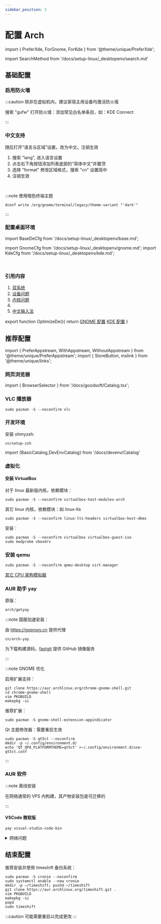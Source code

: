 ```yaml
---
sidebar_position: 3
---
```


# 配置 Arch

import {
PreferXde,
ForGnome,
ForKde
} from '@theme/unique/PreferXde';

<PreferXde gnome kde />

import SearchMethod from '/docs/setup-linux/\_desktopenv/search.md'

<SearchMethod />

## 基础配置

### 启用防火墙

:::caution 除非在虚拟机内，建议家宿主用设备均激活防火墙

搜索 "gufw" 打开防火墙：添加常见白名单条目，如：KDE Connect

:::

### 中文支持

<p><PreferXde gnome kde noSelector>
<ForGnome>随后打开“语言与区域”设置，改为中文。注销生效</ForGnome>
<ForKde>

1. 搜索 "lang", 进入语言设置
2. 点击右下角按钮添加列表底部的“简体中文”并置顶
3. 选择 "format" 修改区域格式，搜索 "cn" 设置简中
4. 注销生效

</ForKde>
</PreferXde></p>

<br/>

<PreferXde gnome kde noSelector>
<ForGnome>

:::note 使用暗色终端主题

    dconf write /org/gnome/terminal/legacy/theme-variant "'dark'"

:::

</ForGnome>
</PreferXde>

### 配置桌面环境

import BaseDeCfg from '/docs/setup-linux/\_desktopenv/base.md';

<BaseDeCfg />

import GnomeCfg from '/docs/setup-linux/\_desktopenv/gnome.md';
import KdeCfg from '/docs/setup-linux/\_desktopenv/kde.md';

<PreferXde gnome kde noSelector>
    <ForGnome><GnomeCfg /></ForGnome>
    <ForKde><KdeCfg /></ForKde>
</PreferXde>

<br/>

### 引用内容

1. <a target="_blank" href="../mustdo/dual-os">双系统</a>
2. <a target="_blank" href="../mustdo/device">设备问题</a>
3. <a target="_blank" href="../mustdo/kernel">内核问题</a>
4. <OptimizeDe />
5. <a target="_blank" href="../mustdo/chinese">中文输入法</a>

export function OptimizeDe(){
return <PreferXde gnome kde noSelector>
<ForGnome><a href='../mustdo/gnome' target='_blank'>GNOME 配置</a></ForGnome>
<ForKde><a href='../mustdo/kde' target='_blank'>KDE 配置</a></ForKde>
</PreferXde>
}

## 推荐配置

import {
PreferAppstream,
WithAppstream,
WithoutAppstream
} from '@theme/unique/PreferAppstream';
import { StoreButton, mslink } from '@theme/unique/links';

<PreferAppstream appstream pkgmgr />

### 网页浏览器

import { BrowserSelector } from '/docs/goodsoft/Catalog.tsx';

<BrowserSelector/>

### VLC 播放器

 <PreferAppstream appstream pkgmgr noSelector>
<WithAppstream>
<StoreButton to='appstream://org.videolan.vlc' text='一键安装' /> </WithAppstream>
<WithoutAppstream>

    sudo pacman -S --noconfirm vlc

</WithoutAppstream>
</PreferAppstream>

### 开发环境

安装 ohmyzsh:

    cn/setup-zsh

import {BasicCatalog,DevEnvCatalog} from '/docs/devenv/Catalog'

<BasicCatalog />
<DevEnvCatalog hidePl />

### 虚拟化

#### 安装 VirtualBox

对于 linux 最新版内核，依赖模块：

    sudo pacman -S --noconfirm virtualbox-host-modules-arch

其它 linux 内核，依赖模块：如 linux-lts

    sudo pacman -S --noconfirm linux-lts-headers virtualbox-host-dkms

安装：

    sudo pacman -S --noconfirm virtualbox virtualbox-guest-iso
    sudo modprobe vboxdrv

### 安装 qemu

    sudo pacman -S --noconfirm qemu-desktop virt-manager

[其它 CPU 架构模拟器](https://archlinux.org/packages/extra/x86_64/qemu-emulators-full/)

### AUR 助手 yay

原版：

    arch/getyay

:::note 国服加速安装：

由 https://goproxy.cn 提供代理

    cn/arch-yay

为下载构建源码，[fastgit](https://doc.fastgit.org/zh-cn/guide.html) 提供 GitHub 镜像服务

:::

 <PreferXde gnome kde noSelector>
<ForGnome>

:::note GNOME 优化

启用扩展支持：

```shell
git clone https://aur.archlinux.org/chrome-gnome-shell.git
cd chrome-gnome-shell
vim PKGBUILD
makepkg -si
```

推荐扩展：

    sudo pacman -S gnome-shell-extension-appindicator

Qt 主题修改器：需要重启生效

```shell
sudo pacman -S qt5ct --noconfirm
mkdir -p ~/.config/environment.d/
echo 'QT_QPA_PLATFORMTHEME=qt5ct' >~/.config/environment.d/use-qt5ct.conf
```

:::

</ForGnome>
</PreferXde>

### AUR 软件

:::note 离线安装

在网络通常的 VPS 内构建，其产物安装包是可迁移的

:::

#### VSCode 微软版

    yay visual-studio-code-bin

 <details className='let-details-to-gray'>
<summary>网络问题</summary>

```shell
yes | sudo pacman -S v2ray v2ray-domain-list-community v2ray-geoip

yay v2raya-bin
sudo systemctl enable v2raya --now
```

</details>

## 结束配置

推荐安装并使用 timeshift 备份系统：

```shell
sudo pacman -S cronie --noconfirm
sudo systemctl enable --now cronie
mkdir -p ~/timeshift; pushd ~/timeshift
git clone https://aur.archlinux.org/timeshift.git .
vim PKGBUILD
makepkg -si
popd
sudo timeshift
```

:::caution 可能需要重启以完成更改
:::
